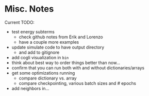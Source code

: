 # Misc. Notes

Current TODO:
- test energy subterms
  - check github notes from Erik and Lorenzo
  - have a couple more examples
- update simulate code to have output directory
  - and add to gitignore
- add cogli visualization in `bin`
- think about best way to order things better than now...
- confirm that you can run both with and without dictionaries/arrays
- get some optimizations running
  - compare dictionary vs. array
  - compare checkpointing, various batch sizes and # epochs
- add neighbors in...
